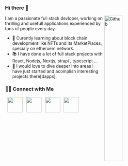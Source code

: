 ### Hi there 👋

<img width="35%" align="right" alt="Github" src="https://user-images.githubusercontent.com/48678280/88862734-4903af80-d201-11ea-968b-9c939d88a37c.gif" />

I am a passionate full stack devloper, working on thrilling and usefull applications experienced by tons of people every day.

- 🔭 Curently learning about block chain development like NFTs and its MarketPlaces, specialy on etheruem network.
- 📚 I have done a lot of full stack projects with React, Nodejs, Nextjs, strapi , typescript ...
- 👯 I would love to dive deeper into areas I have just started and acomplish interesting projects there[dapps].


<h3> 🤝🏻 Connect with Me </h3>

<p align="left">
&nbsp; <a href="https://twitter.com/BNekfar" target="_blank" rel="noopener noreferrer"><img src="https://img.icons8.com/plasticine/100/000000/twitter.png" width="50" /></a>  
&nbsp; <a href="https://www.instagram.com/baqirnekfar/" target="_blank" rel="noopener noreferrer"><img src="https://img.icons8.com/plasticine/100/000000/instagram-new.png" width="50" /></a>  
&nbsp; <a href="https://www.linkedin.com/in/baqir-nekfar-02a1b91b6/" target="_blank" rel="noopener noreferrer"><img src="https://img.icons8.com/plasticine/100/000000/linkedin.png" width="50" /></a>
&nbsp; <a href="mailto:baqirnekfarmaqsudi@gmail.com" target="_blank" rel="noopener noreferrer"><img src="https://img.icons8.com/plasticine/100/000000/gmail.png"  width="50" /></a>
</p>

